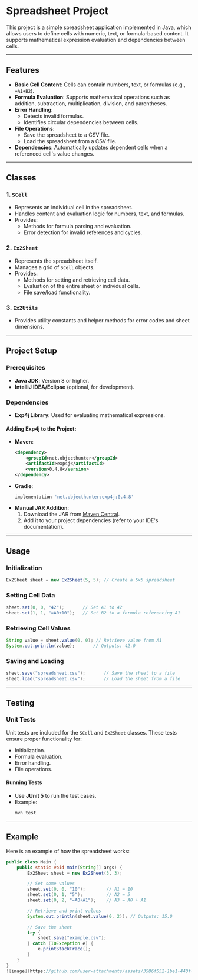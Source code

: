 # Spreadsheet Project

This project is a simple spreadsheet application implemented in Java, which allows users to define cells with numeric, text, or formula-based content. It supports mathematical expression evaluation and dependencies between cells.

---

## Features

- **Basic Cell Content**: Cells can contain numbers, text, or formulas (e.g., `=A1+B2`).
- **Formula Evaluation**: Supports mathematical operations such as addition, subtraction, multiplication, division, and parentheses.
- **Error Handling**:
  - Detects invalid formulas.
  - Identifies circular dependencies between cells.
- **File Operations**:
  - Save the spreadsheet to a CSV file.
  - Load the spreadsheet from a CSV file.
- **Dependencies**: Automatically updates dependent cells when a referenced cell's value changes.

---

## Classes

### 1. `SCell`
- Represents an individual cell in the spreadsheet.
- Handles content and evaluation logic for numbers, text, and formulas.
- Provides:
  - Methods for formula parsing and evaluation.
  - Error detection for invalid references and cycles.

### 2. `Ex2Sheet`
- Represents the spreadsheet itself.
- Manages a grid of `SCell` objects.
- Provides:
  - Methods for setting and retrieving cell data.
  - Evaluation of the entire sheet or individual cells.
  - File save/load functionality.

### 3. `Ex2Utils`
- Provides utility constants and helper methods for error codes and sheet dimensions.

---

## Project Setup

### Prerequisites
- **Java JDK**: Version 8 or higher.
- **IntelliJ IDEA/Eclipse** (optional, for development).

### Dependencies
- **Exp4j Library**: Used for evaluating mathematical expressions.

#### Adding Exp4j to the Project:
- **Maven**:
  ```xml
  <dependency>
      <groupId>net.objecthunter</groupId>
      <artifactId>exp4j</artifactId>
      <version>0.4.8</version>
  </dependency>
  ```
- **Gradle**:
  ```groovy
  implementation 'net.objecthunter:exp4j:0.4.8'
  ```
- **Manual JAR Addition**:
  1. Download the JAR from [Maven Central](https://search.maven.org/artifact/net.objecthunter/exp4j/0.4.8/jar).
  2. Add it to your project dependencies (refer to your IDE's documentation).

---

## Usage

### Initialization
```java
Ex2Sheet sheet = new Ex2Sheet(5, 5); // Create a 5x5 spreadsheet
```

### Setting Cell Data
```java
sheet.set(0, 0, "42");       // Set A1 to 42
sheet.set(1, 1, "=A0+10");   // Set B2 to a formula referencing A1
```

### Retrieving Cell Values
```java
String value = sheet.value(0, 0); // Retrieve value from A1
System.out.println(value);       // Outputs: 42.0
```

### Saving and Loading
```java
sheet.save("spreadsheet.csv");       // Save the sheet to a file
sheet.load("spreadsheet.csv");       // Load the sheet from a file
```

---

## Testing

### Unit Tests
Unit tests are included for the `SCell` and `Ex2Sheet` classes. These tests ensure proper functionality for:
- Initialization.
- Formula evaluation.
- Error handling.
- File operations.

#### Running Tests
- Use **JUnit 5** to run the test cases.
- Example:
  ```bash
  mvn test
  ```

---

## Example

Here is an example of how the spreadsheet works:

```java
public class Main {
    public static void main(String[] args) {
        Ex2Sheet sheet = new Ex2Sheet(3, 3);

        // Set some values
        sheet.set(0, 0, "10");        // A1 = 10
        sheet.set(0, 1, "5");         // A2 = 5
        sheet.set(0, 2, "=A0+A1");    // A3 = A0 + A1

        // Retrieve and print values
        System.out.println(sheet.value(0, 2)); // Outputs: 15.0

        // Save the sheet
        try {
            sheet.save("example.csv");
        } catch (IOException e) {
            e.printStackTrace();
        }
    }
}
![image](https://github.com/user-attachments/assets/3586f552-1be1-440f-b90c-a5b327756f7f)

